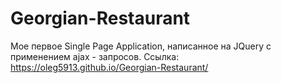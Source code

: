 # Georgian-Restaurant

Мое первое Single Page Application, написанное на JQuery с применением ajax - запросов. Ссылка: https://oleg5913.github.io/Georgian-Restaurant/
